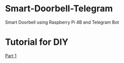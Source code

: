 # Smart-Doorbell-Telegram
Smart Doorbell using Raspberry Pi 4B and Telegram Bot

# Tutorial for DIY
[Part 1]("https://lagnos.medium.com/raspberry-pi-doorbell-with-telegram-bot-part-1-fa75d747524d")
